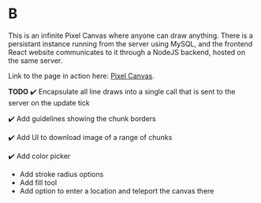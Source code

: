 # B

This is an infinite Pixel Canvas where anyone can draw anything. There is a persistant instance running from the server using MySQL, and the frontend React website communicates to it through a NodeJS backend, hosted on the same server.

Link to the page in action here: [Pixel Canvas](http://devo.esz.us).

**TODO**
✔️ Encapsulate all line draws into a single call that is sent to the server on the update tick

✔️ Add guidelines showing the chunk borders

✔️ Add UI to download image of a range of chunks 

✔️ Add color picker

- Add stroke radius options
- Add fill tool
- Add option to enter a location and teleport the canvas there

